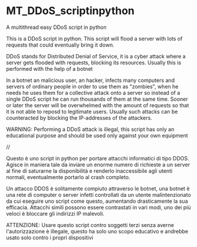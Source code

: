 # MT_DDoS_scriptinpython
A multithread easy DDoS script in python

This is a DDoS script in python. This script will flood a server with lots of requests that could eventually bring it down. 

DDoS stands for Distributed Denial of Service, it is a cyber attack where a server gets flooded with requests, blocking its resources. Usually this is performed with the help of a botnet

In a botnet an malicious user, an hacker, infects many computers and servers of ordinary people in order to use them as "zombies", when he needs he uses them for a collective attack onto a server so instead of a single DDoS script he can run thousands of them at the same time. Sooner or later the server will be overwhelmed with the amount of requests so that it is not able to reposd to legitimate users. 
Usually such attacks can be counteracted by blocking the IP-addresses of the attackers.

WARNING: Performing a DDoS attack is illegal, this script has only an educational purpose and should be used only against your own equipment 

//

Questo è uno script in python per portare attacchi informatici di tipo DDOS. Agisce in maniera tale da inviare un enorme numero di richieste a un server al fine di saturarne la disponibilità e renderlo inaccessibile agli utenti normali, eventualmente portarlo al crash completo. 

Un attacco DDOS è solitamente compiuto attraverso le botnet, una botnet è una rete di computer o server infetti controllati da un utente malintenzionato da cui eseguire uno script come questo, aumentando drasticamente la sua efficacia. Attacchi simili possono essere contrastati in vari modi, uno dei più veloci è bloccare gli indirizzi IP malevoli.

ATTENZIONE: Usare questo script contro soggetti terzi senza averne l'autorizzazione è illegale, questo ha solo uno scopo educativo e andrebbe usato solo contro i propri dispositivi
